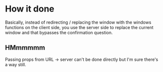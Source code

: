 # How it done
Basically, instead of redirecting / replacing the window with the windows functions on the client side, you use the server side to replace the current window and that bypasses the confirmation question.

## HMmmmmm
Passing props from URL -> server can't be done directly but I'm sure there's a way still.